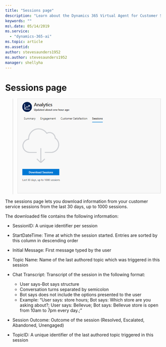 ```yaml
---
title: "Sessions page"
description: "Learn about the Dynamics 365 Virtual Agent for Customer Service Sessions page."
keywords: ""
ms\.date: 05/14/2019
ms.service:
  - "dynamics-365-ai"
ms.topic: article
ms.assetid: 
author: stevesaunders1952
ms.author: stevesaunders1952
manager: shellyha
---
```


# Sessions page

   > ![Sessions page](media/sessions-page.png)

The sessions page lets you download information from your customer service sessions from the last 30 days, up to 1000 sessions.

The downloaded file contains the following information: 

- SessionID: A unique identifier per session 

- StartDateTime: Time at which the session started. Entries are sorted by this column in descending order 

- Initial Message: First message typed by the user

- Topic Name: Name of the last authored topic which was triggered in this session 

- Chat Transcript: Transcript of the session in the following format:
    - User says-Bot says structure
    - Conversation turns separated by semicolon
    - Bot says does not include the options presented to the user
    - Example: “User says: store hours; Bot says: Which store are you asking about?; User says: Bellevue; Bot says: Bellevue store is open from 10am to 7pm every day.;”

- Session Outcome: Outcome of the session (Resolved, Escalated, Abandoned, Unengaged)

- TopicID: A unique identifier of the last authored topic triggered in this session 
